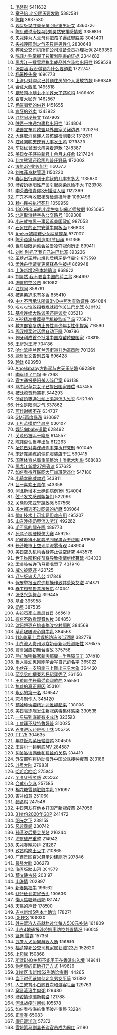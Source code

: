 1. [毛晓彤](https://s.weibo.com/weibo?q=%E6%AF%9B%E6%99%93%E5%BD%A4&Refer=top) 5411632
1. [章子怡 老公明天要发歌](https://s.weibo.com/weibo?q=%E7%AB%A0%E5%AD%90%E6%80%A1%20%E8%80%81%E5%85%AC%E6%98%8E%E5%A4%A9%E8%A6%81%E5%8F%91%E6%AD%8C&Refer=top) 5382581
1. [陈翔](https://s.weibo.com/weibo?q=%E9%99%88%E7%BF%94&Refer=top) 3637530
1. [现实版樊胜美亲属回应重男轻女](https://s.weibo.com/weibo?q=%23%E7%8E%B0%E5%AE%9E%E7%89%88%E6%A8%8A%E8%83%9C%E7%BE%8E%E4%BA%B2%E5%B1%9E%E5%9B%9E%E5%BA%94%E9%87%8D%E7%94%B7%E8%BD%BB%E5%A5%B3%23&Refer=top) 3360726
1. [陈思诚说唐探4给刘昊然安排感情戏](https://s.weibo.com/weibo?q=%23%E9%99%88%E6%80%9D%E8%AF%9A%E8%AF%B4%E5%94%90%E6%8E%A24%E7%BB%99%E5%88%98%E6%98%8A%E7%84%B6%E5%AE%89%E6%8E%92%E6%84%9F%E6%83%85%E6%88%8F%23&Refer=top) 3356816
1. [央视评为人父母别把孩子逼成樊胜美](https://s.weibo.com/weibo?q=%23%E5%A4%AE%E8%A7%86%E8%AF%84%E4%B8%BA%E4%BA%BA%E7%88%B6%E6%AF%8D%E5%88%AB%E6%8A%8A%E5%AD%A9%E5%AD%90%E9%80%BC%E6%88%90%E6%A8%8A%E8%83%9C%E7%BE%8E%23&Refer=top) 3043401
1. [央视评阳刚之气不只是男性化](https://s.weibo.com/weibo?q=%23%E5%A4%AE%E8%A7%86%E8%AF%84%E9%98%B3%E5%88%9A%E4%B9%8B%E6%B0%94%E4%B8%8D%E5%8F%AA%E6%98%AF%E7%94%B7%E6%80%A7%E5%8C%96%23&Refer=top) 2830648
1. [猝死公交司机所在公司准备全员办理社保](https://s.weibo.com/weibo?q=%23%E7%8C%9D%E6%AD%BB%E5%85%AC%E4%BA%A4%E5%8F%B8%E6%9C%BA%E6%89%80%E5%9C%A8%E5%85%AC%E5%8F%B8%E5%87%86%E5%A4%87%E5%85%A8%E5%91%98%E5%8A%9E%E7%90%86%E7%A4%BE%E4%BF%9D%23&Refer=top) 2489350
1. [陈翔方称掌握了被策划陷害的证据](https://s.weibo.com/weibo?q=%23%E9%99%88%E7%BF%94%E6%96%B9%E7%A7%B0%E6%8E%8C%E6%8F%A1%E4%BA%86%E8%A2%AB%E7%AD%96%E5%88%92%E9%99%B7%E5%AE%B3%E7%9A%84%E8%AF%81%E6%8D%AE%23&Refer=top) 2344682
1. [黑龙江一批雪糕棒半成品外包装检出阳性](https://s.weibo.com/weibo?q=%23%E9%BB%91%E9%BE%99%E6%B1%9F%E4%B8%80%E6%89%B9%E9%9B%AA%E7%B3%95%E6%A3%92%E5%8D%8A%E6%88%90%E5%93%81%E5%A4%96%E5%8C%85%E8%A3%85%E6%A3%80%E5%87%BA%E9%98%B3%E6%80%A7%23&Refer=top) 1959528
1. [张韶涵 我没做错为什么要道歉](https://s.weibo.com/weibo?q=%E5%BC%A0%E9%9F%B6%E6%B6%B5%20%E6%88%91%E6%B2%A1%E5%81%9A%E9%94%99%E4%B8%BA%E4%BB%80%E4%B9%88%E8%A6%81%E9%81%93%E6%AD%89&Refer=top) 1722747
1. [杨幂换头像](https://s.weibo.com/weibo?q=%E6%9D%A8%E5%B9%82%E6%8D%A2%E5%A4%B4%E5%83%8F&Refer=top) 1690773
1. [上海只对购买已封顶住房的个人发放贷款](https://s.weibo.com/weibo?q=%E4%B8%8A%E6%B5%B7%E5%8F%AA%E5%AF%B9%E8%B4%AD%E4%B9%B0%E5%B7%B2%E5%B0%81%E9%A1%B6%E4%BD%8F%E6%88%BF%E7%9A%84%E4%B8%AA%E4%BA%BA%E5%8F%91%E6%94%BE%E8%B4%B7%E6%AC%BE&Refer=top) 1596348
1. [合成大西瓜](https://s.weibo.com/weibo?q=%E5%90%88%E6%88%90%E5%A4%A7%E8%A5%BF%E7%93%9C&Refer=top) 1496518
1. [鹿晗问小朋友小羊养大了还吃吗](https://s.weibo.com/weibo?q=%23%E9%B9%BF%E6%99%97%E9%97%AE%E5%B0%8F%E6%9C%8B%E5%8F%8B%E5%B0%8F%E7%BE%8A%E5%85%BB%E5%A4%A7%E4%BA%86%E8%BF%98%E5%90%83%E5%90%97%23&Refer=top) 1488409
1. [百变大咖秀](https://s.weibo.com/weibo?q=%E7%99%BE%E5%8F%98%E5%A4%A7%E5%92%96%E7%A7%80&Refer=top) 1462567
1. [杨幂唱爱的供养](https://s.weibo.com/weibo?q=%23%E6%9D%A8%E5%B9%82%E5%94%B1%E7%88%B1%E7%9A%84%E4%BE%9B%E5%85%BB%23&Refer=top) 1451655
1. [疯狂的外卖](https://s.weibo.com/weibo?q=%E7%96%AF%E7%8B%82%E7%9A%84%E5%A4%96%E5%8D%96&Refer=top) 1343922
1. [江铠同发长文](https://s.weibo.com/weibo?q=%E6%B1%9F%E9%93%A0%E5%90%8C%E5%8F%91%E9%95%BF%E6%96%87&Refer=top) 1337903
1. [陕西一快递包裹检出阳性](https://s.weibo.com/weibo?q=%E9%99%95%E8%A5%BF%E4%B8%80%E5%BF%AB%E9%80%92%E5%8C%85%E8%A3%B9%E6%A3%80%E5%87%BA%E9%98%B3%E6%80%A7&Refer=top) 1324804
1. [法国宣布对欧盟以外国家关闭边界](https://s.weibo.com/weibo?q=%23%E6%B3%95%E5%9B%BD%E5%AE%A3%E5%B8%83%E5%AF%B9%E6%AC%A7%E7%9B%9F%E4%BB%A5%E5%A4%96%E5%9B%BD%E5%AE%B6%E5%85%B3%E9%97%AD%E8%BE%B9%E7%95%8C%23&Refer=top) 1320276
1. [大连取消离连人员核酸检测要求](https://s.weibo.com/weibo?q=%23%E5%A4%A7%E8%BF%9E%E5%8F%96%E6%B6%88%E7%A6%BB%E8%BF%9E%E4%BA%BA%E5%91%98%E6%A0%B8%E9%85%B8%E6%A3%80%E6%B5%8B%E8%A6%81%E6%B1%82%23&Refer=top) 1312671
1. [汪峰问明天还有大事发生吗](https://s.weibo.com/weibo?q=%23%E6%B1%AA%E5%B3%B0%E9%97%AE%E6%98%8E%E5%A4%A9%E8%BF%98%E6%9C%89%E5%A4%A7%E4%BA%8B%E5%8F%91%E7%94%9F%E5%90%97%23&Refer=top) 1275323
1. [车银优曾因长痘哭着道歉](https://s.weibo.com/weibo?q=%23%E8%BD%A6%E9%93%B6%E4%BC%98%E6%9B%BE%E5%9B%A0%E9%95%BF%E7%97%98%E5%93%AD%E7%9D%80%E9%81%93%E6%AD%89%23&Refer=top) 1248387
1. [美国女子感染新冠十余月未痊愈](https://s.weibo.com/weibo?q=%23%E7%BE%8E%E5%9B%BD%E5%A5%B3%E5%AD%90%E6%84%9F%E6%9F%93%E6%96%B0%E5%86%A0%E5%8D%81%E4%BD%99%E6%9C%88%E6%9C%AA%E7%97%8A%E6%84%88%23&Refer=top) 1217424
1. [比大熊猫还珍稀的普氏野马](https://s.weibo.com/weibo?q=%23%E6%AF%94%E5%A4%A7%E7%86%8A%E7%8C%AB%E8%BF%98%E7%8F%8D%E7%A8%80%E7%9A%84%E6%99%AE%E6%B0%8F%E9%87%8E%E9%A9%AC%23&Refer=top) 1172002
1. [浪姐2的业务能力](https://s.weibo.com/weibo?q=%E6%B5%AA%E5%A7%902%E7%9A%84%E4%B8%9A%E5%8A%A1%E8%83%BD%E5%8A%9B&Refer=top) 1160373
1. [刘亦菲身材管理](https://s.weibo.com/weibo?q=%23%E5%88%98%E4%BA%A6%E8%8F%B2%E8%BA%AB%E6%9D%90%E7%AE%A1%E7%90%86%23&Refer=top) 1150220
1. [春运出行遇到无症状的几率有多大](https://s.weibo.com/weibo?q=%23%E6%98%A5%E8%BF%90%E5%87%BA%E8%A1%8C%E9%81%87%E5%88%B0%E6%97%A0%E7%97%87%E7%8A%B6%E7%9A%84%E5%87%A0%E7%8E%87%E6%9C%89%E5%A4%9A%E5%A4%A7%23&Refer=top) 1135680
1. [涉疫奶枣阳性产品引起感染风险不大](https://s.weibo.com/weibo?q=%23%E6%B6%89%E7%96%AB%E5%A5%B6%E6%9E%A3%E9%98%B3%E6%80%A7%E4%BA%A7%E5%93%81%E5%BC%95%E8%B5%B7%E6%84%9F%E6%9F%93%E9%A3%8E%E9%99%A9%E4%B8%8D%E5%A4%A7%23&Refer=top) 1123908
1. [李荣浩催青你3开播没人理](https://s.weibo.com/weibo?q=%23%E6%9D%8E%E8%8D%A3%E6%B5%A9%E5%82%AC%E9%9D%92%E4%BD%A03%E5%BC%80%E6%92%AD%E6%B2%A1%E4%BA%BA%E7%90%86%23&Refer=top) 1122369
1. [广东不再收取核酸检测挂号费](https://s.weibo.com/weibo?q=%E5%B9%BF%E4%B8%9C%E4%B8%8D%E5%86%8D%E6%94%B6%E5%8F%96%E6%A0%B8%E9%85%B8%E6%A3%80%E6%B5%8B%E6%8C%82%E5%8F%B7%E8%B4%B9&Refer=top) 1060496
1. [赖小民被执行死刑](https://s.weibo.com/weibo?q=%23%E8%B5%96%E5%B0%8F%E6%B0%91%E8%A2%AB%E6%89%A7%E8%A1%8C%E6%AD%BB%E5%88%91%23&Refer=top) 1059959
1. [1300多年前的小学生如何催老师放假](https://s.weibo.com/weibo?q=%231300%E5%A4%9A%E5%B9%B4%E5%89%8D%E7%9A%84%E5%B0%8F%E5%AD%A6%E7%94%9F%E5%A6%82%E4%BD%95%E5%82%AC%E8%80%81%E5%B8%88%E6%94%BE%E5%81%87%23&Refer=top) 1026095
1. [北京取消特字头公交路号](https://s.weibo.com/weibo?q=%23%E5%8C%97%E4%BA%AC%E5%8F%96%E6%B6%88%E7%89%B9%E5%AD%97%E5%A4%B4%E5%85%AC%E4%BA%A4%E8%B7%AF%E5%8F%B7%23&Refer=top) 1009308
1. [小米就拉黑一事起诉美国政府](https://s.weibo.com/weibo?q=%23%E5%B0%8F%E7%B1%B3%E5%B0%B1%E6%8B%89%E9%BB%91%E4%B8%80%E4%BA%8B%E8%B5%B7%E8%AF%89%E7%BE%8E%E5%9B%BD%E6%94%BF%E5%BA%9C%23&Refer=top) 987053
1. [石家庄的正宗安徽牛肉板面](https://s.weibo.com/weibo?q=%E7%9F%B3%E5%AE%B6%E5%BA%84%E7%9A%84%E6%AD%A3%E5%AE%97%E5%AE%89%E5%BE%BD%E7%89%9B%E8%82%89%E6%9D%BF%E9%9D%A2&Refer=top) 986803
1. [Amber被硬糖少女种草辣条](https://s.weibo.com/weibo?q=%23Amber%E8%A2%AB%E7%A1%AC%E7%B3%96%E5%B0%91%E5%A5%B3%E7%A7%8D%E8%8D%89%E8%BE%A3%E6%9D%A1%23&Refer=top) 977007
1. [陈芳语痛斥创造101节目组](https://s.weibo.com/weibo?q=%23%E9%99%88%E8%8A%B3%E8%AF%AD%E7%97%9B%E6%96%A5%E5%88%9B%E9%80%A0101%E8%8A%82%E7%9B%AE%E7%BB%84%23&Refer=top) 961366
1. [世界极限运动会谷爱凌夺冠创历史](https://s.weibo.com/weibo?q=%E4%B8%96%E7%95%8C%E6%9E%81%E9%99%90%E8%BF%90%E5%8A%A8%E4%BC%9A%E8%B0%B7%E7%88%B1%E5%87%8C%E5%A4%BA%E5%86%A0%E5%88%9B%E5%8E%86%E5%8F%B2&Refer=top) 899411
1. [刘维 别抓了我自己进巴比笼](https://s.weibo.com/weibo?q=%E5%88%98%E7%BB%B4%20%E5%88%AB%E6%8A%93%E4%BA%86%E6%88%91%E8%87%AA%E5%B7%B1%E8%BF%9B%E5%B7%B4%E6%AF%94%E7%AC%BC&Refer=top) 893236
1. [王牌对王牌火爆的后槽牙是华晨宇](https://s.weibo.com/weibo?q=%23%E7%8E%8B%E7%89%8C%E5%AF%B9%E7%8E%8B%E7%89%8C%E7%81%AB%E7%88%86%E7%9A%84%E5%90%8E%E6%A7%BD%E7%89%99%E6%98%AF%E5%8D%8E%E6%99%A8%E5%AE%87%23&Refer=top) 873593
1. [孟晚舟申请变更保释条件被拒](https://s.weibo.com/weibo?q=%23%E5%AD%9F%E6%99%9A%E8%88%9F%E7%94%B3%E8%AF%B7%E5%8F%98%E6%9B%B4%E4%BF%9D%E9%87%8A%E6%9D%A1%E4%BB%B6%E8%A2%AB%E6%8B%92%23&Refer=top) 869948
1. [上海新增2例本地确诊](https://s.weibo.com/weibo?q=%23%E4%B8%8A%E6%B5%B7%E6%96%B0%E5%A2%9E2%E4%BE%8B%E6%9C%AC%E5%9C%B0%E7%A1%AE%E8%AF%8A%23&Refer=top) 868922
1. [刘昊然 我不要当中国的荷兰弟](https://s.weibo.com/weibo?q=%E5%88%98%E6%98%8A%E7%84%B6%20%E6%88%91%E4%B8%8D%E8%A6%81%E5%BD%93%E4%B8%AD%E5%9B%BD%E7%9A%84%E8%8D%B7%E5%85%B0%E5%BC%9F&Refer=top) 864697
1. [海南航空公告](https://s.weibo.com/weibo?q=%E6%B5%B7%E5%8D%97%E8%88%AA%E7%A9%BA%E5%85%AC%E5%91%8A&Refer=top) 861082
1. [江铠同](https://s.weibo.com/weibo?q=%E6%B1%9F%E9%93%A0%E5%90%8C&Refer=top) 858791
1. [被弟弟追求有多香](https://s.weibo.com/weibo?q=%23%E8%A2%AB%E5%BC%9F%E5%BC%9F%E8%BF%BD%E6%B1%82%E6%9C%89%E5%A4%9A%E9%A6%99%23&Refer=top) 855410
1. [中方不再承认所谓BNO护照为有效证件](https://s.weibo.com/weibo?q=%23%E4%B8%AD%E6%96%B9%E4%B8%8D%E5%86%8D%E6%89%BF%E8%AE%A4%E6%89%80%E8%B0%93BNO%E6%8A%A4%E7%85%A7%E4%B8%BA%E6%9C%89%E6%95%88%E8%AF%81%E4%BB%B6%23&Refer=top) 854084
1. [哎哎哎谁敢招我我就把他关进巴比笼](https://s.weibo.com/weibo?q=%23%E5%93%8E%E5%93%8E%E5%93%8E%E8%B0%81%E6%95%A2%E6%8B%9B%E6%88%91%E6%88%91%E5%B0%B1%E6%8A%8A%E4%BB%96%E5%85%B3%E8%BF%9B%E5%B7%B4%E6%AF%94%E7%AC%BC%23&Refer=top) 826592
1. [基金连续大跌该买还是该卖](https://s.weibo.com/weibo?q=%E5%9F%BA%E9%87%91%E8%BF%9E%E7%BB%AD%E5%A4%A7%E8%B7%8C%E8%AF%A5%E4%B9%B0%E8%BF%98%E6%98%AF%E8%AF%A5%E5%8D%96&Refer=top) 805213
1. [APP精准推荐是手机被监听了吗](https://s.weibo.com/weibo?q=%23APP%E7%B2%BE%E5%87%86%E6%8E%A8%E8%8D%90%E6%98%AF%E6%89%8B%E6%9C%BA%E8%A2%AB%E7%9B%91%E5%90%AC%E4%BA%86%E5%90%97%23&Refer=top) 775871
1. [教育部答复防止男性青少年女性化提案](https://s.weibo.com/weibo?q=%23%E6%95%99%E8%82%B2%E9%83%A8%E7%AD%94%E5%A4%8D%E9%98%B2%E6%AD%A2%E7%94%B7%E6%80%A7%E9%9D%92%E5%B0%91%E5%B9%B4%E5%A5%B3%E6%80%A7%E5%8C%96%E6%8F%90%E6%A1%88%23&Refer=top) 713590
1. [周深领奖时话筒自动下降](https://s.weibo.com/weibo?q=%23%E5%91%A8%E6%B7%B1%E9%A2%86%E5%A5%96%E6%97%B6%E8%AF%9D%E7%AD%92%E8%87%AA%E5%8A%A8%E4%B8%8B%E9%99%8D%23&Refer=top) 709786
1. [匈牙利成首个批准中国疫苗欧盟国家](https://s.weibo.com/weibo?q=%E5%8C%88%E7%89%99%E5%88%A9%E6%88%90%E9%A6%96%E4%B8%AA%E6%89%B9%E5%87%86%E4%B8%AD%E5%9B%BD%E7%96%AB%E8%8B%97%E6%AC%A7%E7%9B%9F%E5%9B%BD%E5%AE%B6&Refer=top) 708815
1. [王牌对王牌](https://s.weibo.com/weibo?q=%E7%8E%8B%E7%89%8C%E5%AF%B9%E7%8E%8B%E7%89%8C&Refer=top) 704186
1. [哈尔滨呼兰区兰河街道升为高风险](https://s.weibo.com/weibo?q=%23%E5%93%88%E5%B0%94%E6%BB%A8%E5%91%BC%E5%85%B0%E5%8C%BA%E5%85%B0%E6%B2%B3%E8%A1%97%E9%81%93%E5%8D%87%E4%B8%BA%E9%AB%98%E9%A3%8E%E9%99%A9%23&Refer=top) 701369
1. [鹿晗发文告别五哈](https://s.weibo.com/weibo?q=%23%E9%B9%BF%E6%99%97%E5%8F%91%E6%96%87%E5%91%8A%E5%88%AB%E4%BA%94%E5%93%88%23&Refer=top) 696428
1. [玲珑](https://s.weibo.com/weibo?q=%E7%8E%B2%E7%8F%91&Refer=top) 693950
1. [Angelababy方辟谣与古天乐结婚](https://s.weibo.com/weibo?q=%23Angelababy%E6%96%B9%E8%BE%9F%E8%B0%A3%E4%B8%8E%E5%8F%A4%E5%A4%A9%E4%B9%90%E7%BB%93%E5%A9%9A%23&Refer=top) 692398
1. [李诞顶了口锅](https://s.weibo.com/weibo?q=%23%E6%9D%8E%E8%AF%9E%E9%A1%B6%E4%BA%86%E5%8F%A3%E9%94%85%23&Refer=top) 667368
1. [官方通报岳阳杀人碎尸案](https://s.weibo.com/weibo?q=%23%E5%AE%98%E6%96%B9%E9%80%9A%E6%8A%A5%E5%B2%B3%E9%98%B3%E6%9D%80%E4%BA%BA%E7%A2%8E%E5%B0%B8%E6%A1%88%23&Refer=top) 663138
1. [骂书记草包女子已提出国家赔偿](https://s.weibo.com/weibo?q=%23%E9%AA%82%E4%B9%A6%E8%AE%B0%E8%8D%89%E5%8C%85%E5%A5%B3%E5%AD%90%E5%B7%B2%E6%8F%90%E5%87%BA%E5%9B%BD%E5%AE%B6%E8%B5%94%E5%81%BF%23&Refer=top) 647455
1. [被沈腾贾玲笑死](https://s.weibo.com/weibo?q=%E8%A2%AB%E6%B2%88%E8%85%BE%E8%B4%BE%E7%8E%B2%E7%AC%91%E6%AD%BB&Refer=top) 644293
1. [涉疫奶枣通过线上渠道流入淮安](https://s.weibo.com/weibo?q=%23%E6%B6%89%E7%96%AB%E5%A5%B6%E6%9E%A3%E9%80%9A%E8%BF%87%E7%BA%BF%E4%B8%8A%E6%B8%A0%E9%81%93%E6%B5%81%E5%85%A5%E6%B7%AE%E5%AE%89%23&Refer=top) 642340
1. [什么是阳刚之气](https://s.weibo.com/weibo?q=%23%E4%BB%80%E4%B9%88%E6%98%AF%E9%98%B3%E5%88%9A%E4%B9%8B%E6%B0%94%23&Refer=top) 637862
1. [可惜谢娜不在](https://s.weibo.com/weibo?q=%23%E5%8F%AF%E6%83%9C%E8%B0%A2%E5%A8%9C%E4%B8%8D%E5%9C%A8%23&Refer=top) 634737
1. [GME再度暴涨](https://s.weibo.com/weibo?q=GME%E5%86%8D%E5%BA%A6%E6%9A%B4%E6%B6%A8&Refer=top) 630697
1. [王祖蓝模仿华晨宇](https://s.weibo.com/weibo?q=%E7%8E%8B%E7%A5%96%E8%93%9D%E6%A8%A1%E4%BB%BF%E5%8D%8E%E6%99%A8%E5%AE%87&Refer=top) 630107
1. [娱记向baby道歉](https://s.weibo.com/weibo?q=%23%E5%A8%B1%E8%AE%B0%E5%90%91baby%E9%81%93%E6%AD%89%23&Refer=top) 628492
1. [关晓彤被叫干晓彤](https://s.weibo.com/weibo?q=%E5%85%B3%E6%99%93%E5%BD%A4%E8%A2%AB%E5%8F%AB%E5%B9%B2%E6%99%93%E5%BD%A4&Refer=top) 614557
1. [陈翔否认当年出轨](https://s.weibo.com/weibo?q=%23%E9%99%88%E7%BF%94%E5%90%A6%E8%AE%A4%E5%BD%93%E5%B9%B4%E5%87%BA%E8%BD%A8%23&Refer=top) 612263
1. [法院已对毒保姆陈宇萍执行死刑](https://s.weibo.com/weibo?q=%23%E6%B3%95%E9%99%A2%E5%B7%B2%E5%AF%B9%E6%AF%92%E4%BF%9D%E5%A7%86%E9%99%88%E5%AE%87%E8%90%8D%E6%89%A7%E8%A1%8C%E6%AD%BB%E5%88%91%23&Refer=top) 601049
1. [宋妍霏熟练的像在服装店干过](https://s.weibo.com/weibo?q=%23%E5%AE%8B%E5%A6%8D%E9%9C%8F%E7%86%9F%E7%BB%83%E7%9A%84%E5%83%8F%E5%9C%A8%E6%9C%8D%E8%A3%85%E5%BA%97%E5%B9%B2%E8%BF%87%23&Refer=top) 590415
1. [国家体育总局重拳整治十类武术乱象](https://s.weibo.com/weibo?q=%23%E5%9B%BD%E5%AE%B6%E4%BD%93%E8%82%B2%E6%80%BB%E5%B1%80%E9%87%8D%E6%8B%B3%E6%95%B4%E6%B2%BB%E5%8D%81%E7%B1%BB%E6%AD%A6%E6%9C%AF%E4%B9%B1%E8%B1%A1%23&Refer=top) 568083
1. [黑龙江新增27例确诊](https://s.weibo.com/weibo?q=%23%E9%BB%91%E9%BE%99%E6%B1%9F%E6%96%B0%E5%A2%9E27%E4%BE%8B%E7%A1%AE%E8%AF%8A%23&Refer=top) 557625
1. [如何看待互联网大厂加班常态化](https://s.weibo.com/weibo?q=%23%E5%A6%82%E4%BD%95%E7%9C%8B%E5%BE%85%E4%BA%92%E8%81%94%E7%BD%91%E5%A4%A7%E5%8E%82%E5%8A%A0%E7%8F%AD%E5%B8%B8%E6%80%81%E5%8C%96%23&Refer=top) 547180
1. [小确幸删减吻戏](https://s.weibo.com/weibo?q=%23%E5%B0%8F%E7%A1%AE%E5%B9%B8%E5%88%A0%E5%87%8F%E5%90%BB%E6%88%8F%23&Refer=top) 543811
1. [吕一喜欢王嘉尔](https://s.weibo.com/weibo?q=%23%E5%90%95%E4%B8%80%E5%96%9C%E6%AC%A2%E7%8E%8B%E5%98%89%E5%B0%94%23&Refer=top) 543358
1. [河北新增本土确诊病例1例](https://s.weibo.com/weibo?q=%23%E6%B2%B3%E5%8C%97%E6%96%B0%E5%A2%9E%E6%9C%AC%E5%9C%9F%E7%A1%AE%E8%AF%8A%E7%97%85%E4%BE%8B1%E4%BE%8B%23&Refer=top) 524004
1. [弦子发文感谢姐姐们](https://s.weibo.com/weibo?q=%23%E5%BC%A6%E5%AD%90%E5%8F%91%E6%96%87%E6%84%9F%E8%B0%A2%E5%A7%90%E5%A7%90%E4%BB%AC%23&Refer=top) 522096
1. [关晓彤宋亚轩跳敏感](https://s.weibo.com/weibo?q=%23%E5%85%B3%E6%99%93%E5%BD%A4%E5%AE%8B%E4%BA%9A%E8%BD%A9%E8%B7%B3%E6%95%8F%E6%84%9F%23&Refer=top) 507568
1. [多大都逃不过网课的折磨](https://s.weibo.com/weibo?q=%23%E5%A4%9A%E5%A4%A7%E9%83%BD%E9%80%83%E4%B8%8D%E8%BF%87%E7%BD%91%E8%AF%BE%E7%9A%84%E6%8A%98%E7%A3%A8%23&Refer=top) 505064
1. [偷听技术上可实现但难应用](https://s.weibo.com/weibo?q=%E5%81%B7%E5%90%AC%E6%8A%80%E6%9C%AF%E4%B8%8A%E5%8F%AF%E5%AE%9E%E7%8E%B0%E4%BD%86%E9%9A%BE%E5%BA%94%E7%94%A8&Refer=top) 495207
1. [山东涉疫奶枣流入浙江](https://s.weibo.com/weibo?q=%23%E5%B1%B1%E4%B8%9C%E6%B6%89%E7%96%AB%E5%A5%B6%E6%9E%A3%E6%B5%81%E5%85%A5%E6%B5%99%E6%B1%9F%23&Refer=top) 492262
1. [毛不易的腿在哪](https://s.weibo.com/weibo?q=%23%E6%AF%9B%E4%B8%8D%E6%98%93%E7%9A%84%E8%85%BF%E5%9C%A8%E5%93%AA%23&Refer=top) 489773
1. [死鸭子嘴硬模仿大赛](https://s.weibo.com/weibo?q=%23%E6%AD%BB%E9%B8%AD%E5%AD%90%E5%98%B4%E7%A1%AC%E6%A8%A1%E4%BB%BF%E5%A4%A7%E8%B5%9B%23&Refer=top) 459255
1. [如何看待小区要求同居男女开证明](https://s.weibo.com/weibo?q=%23%E5%A6%82%E4%BD%95%E7%9C%8B%E5%BE%85%E5%B0%8F%E5%8C%BA%E8%A6%81%E6%B1%82%E5%90%8C%E5%B1%85%E7%94%B7%E5%A5%B3%E5%BC%80%E8%AF%81%E6%98%8E%23&Refer=top) 451558
1. [长沙城市上空现平流雾奇观](https://s.weibo.com/weibo?q=%23%E9%95%BF%E6%B2%99%E5%9F%8E%E5%B8%82%E4%B8%8A%E7%A9%BA%E7%8E%B0%E5%B9%B3%E6%B5%81%E9%9B%BE%E5%A5%87%E8%A7%82%23&Refer=top) 448904
1. [美国空头机构香橼停止做空研究](https://s.weibo.com/weibo?q=%23%E7%BE%8E%E5%9B%BD%E7%A9%BA%E5%A4%B4%E6%9C%BA%E6%9E%84%E9%A6%99%E6%A9%BC%E5%81%9C%E6%AD%A2%E5%81%9A%E7%A9%BA%E7%A0%94%E7%A9%B6%23&Refer=top) 443578
1. [世卫称囤积疫苗将导致疫情继续蔓延](https://s.weibo.com/weibo?q=%E4%B8%96%E5%8D%AB%E7%A7%B0%E5%9B%A4%E7%A7%AF%E7%96%AB%E8%8B%97%E5%B0%86%E5%AF%BC%E8%87%B4%E7%96%AB%E6%83%85%E7%BB%A7%E7%BB%AD%E8%94%93%E5%BB%B6&Refer=top) 434030
1. [孟美岐被许飞马頔唱哭了](https://s.weibo.com/weibo?q=%23%E5%AD%9F%E7%BE%8E%E5%B2%90%E8%A2%AB%E8%AE%B8%E9%A3%9E%E9%A9%AC%E9%A0%94%E5%94%B1%E5%93%AD%E4%BA%86%23&Refer=top) 424946
1. [威少被驱逐](https://s.weibo.com/weibo?q=%E5%A8%81%E5%B0%91%E8%A2%AB%E9%A9%B1%E9%80%90&Refer=top) 420725
1. [辽宁版忠犬八公](https://s.weibo.com/weibo?q=%23%E8%BE%BD%E5%AE%81%E7%89%88%E5%BF%A0%E7%8A%AC%E5%85%AB%E5%85%AC%23&Refer=top) 417848
1. [保安举报医院违规操作致其感染艾滋](https://s.weibo.com/weibo?q=%23%E4%BF%9D%E5%AE%89%E4%B8%BE%E6%8A%A5%E5%8C%BB%E9%99%A2%E8%BF%9D%E8%A7%84%E6%93%8D%E4%BD%9C%E8%87%B4%E5%85%B6%E6%84%9F%E6%9F%93%E8%89%BE%E6%BB%8B%23&Refer=top) 414871
1. [春节档预售票房破亿](https://s.weibo.com/weibo?q=%23%E6%98%A5%E8%8A%82%E6%A1%A3%E9%A2%84%E5%94%AE%E7%A5%A8%E6%88%BF%E7%A0%B4%E4%BA%BF%23&Refer=top) 410341
1. [张艺兴莲舞台](https://s.weibo.com/weibo?q=%23%E5%BC%A0%E8%89%BA%E5%85%B4%E8%8E%B2%E8%88%9E%E5%8F%B0%23&Refer=top) 399445
1. [基金](https://s.weibo.com/weibo?q=%E5%9F%BA%E9%87%91&Refer=top) 395958
1. [奶枣](https://s.weibo.com/weibo?q=%E5%A5%B6%E6%9E%A3&Refer=top) 387535
1. [实拍石家庄重启首日](https://s.weibo.com/weibo?q=%23%E5%AE%9E%E6%8B%8D%E7%9F%B3%E5%AE%B6%E5%BA%84%E9%87%8D%E5%90%AF%E9%A6%96%E6%97%A5%23&Refer=top) 385619
1. [有何不敢看观音仿妆](https://s.weibo.com/weibo?q=%23%E6%9C%89%E4%BD%95%E4%B8%8D%E6%95%A2%E7%9C%8B%E8%A7%82%E9%9F%B3%E4%BB%BF%E5%A6%86%23&Refer=top) 384853
1. [沈阳将逐户排查整改农村厕所](https://s.weibo.com/weibo?q=%23%E6%B2%88%E9%98%B3%E5%B0%86%E9%80%90%E6%88%B7%E6%8E%92%E6%9F%A5%E6%95%B4%E6%94%B9%E5%86%9C%E6%9D%91%E5%8E%95%E6%89%80%23&Refer=top) 384569
1. [草莓啵啵流心鲜牛乳](https://s.weibo.com/weibo?q=%23%E8%8D%89%E8%8E%93%E5%95%B5%E5%95%B5%E6%B5%81%E5%BF%83%E9%B2%9C%E7%89%9B%E4%B9%B3%23&Refer=top) 384568
1. [11名美军士兵误把防冻液当酒喝](https://s.weibo.com/weibo?q=%2311%E5%90%8D%E7%BE%8E%E5%86%9B%E5%A3%AB%E5%85%B5%E8%AF%AF%E6%8A%8A%E9%98%B2%E5%86%BB%E6%B6%B2%E5%BD%93%E9%85%92%E5%96%9D%23&Refer=top) 382779
1. [山东流入贵州涉疫奶枣新冠检测阳性](https://s.weibo.com/weibo?q=%23%E5%B1%B1%E4%B8%9C%E6%B5%81%E5%85%A5%E8%B4%B5%E5%B7%9E%E6%B6%89%E7%96%AB%E5%A5%B6%E6%9E%A3%E6%96%B0%E5%86%A0%E6%A3%80%E6%B5%8B%E9%98%B3%E6%80%A7%23&Refer=top) 376575
1. [贾青回应初舞台事故](https://s.weibo.com/weibo?q=%23%E8%B4%BE%E9%9D%92%E5%9B%9E%E5%BA%94%E5%88%9D%E8%88%9E%E5%8F%B0%E4%BA%8B%E6%95%85%23&Refer=top) 375758
1. [熊爪咖啡每家新店都雇一半残障员工](https://s.weibo.com/weibo?q=%23%E7%86%8A%E7%88%AA%E5%92%96%E5%95%A1%E6%AF%8F%E5%AE%B6%E6%96%B0%E5%BA%97%E9%83%BD%E9%9B%87%E4%B8%80%E5%8D%8A%E6%AE%8B%E9%9A%9C%E5%91%98%E5%B7%A5%23&Refer=top) 374910
1. [当人类幼崽刚刚学会写自己的名字](https://s.weibo.com/weibo?q=%E5%BD%93%E4%BA%BA%E7%B1%BB%E5%B9%BC%E5%B4%BD%E5%88%9A%E5%88%9A%E5%AD%A6%E4%BC%9A%E5%86%99%E8%87%AA%E5%B7%B1%E7%9A%84%E5%90%8D%E5%AD%97&Refer=top) 365022
1. [小伙在一支铅笔芯上雕出三只大象](https://s.weibo.com/weibo?q=%23%E5%B0%8F%E4%BC%99%E5%9C%A8%E4%B8%80%E6%94%AF%E9%93%85%E7%AC%94%E8%8A%AF%E4%B8%8A%E9%9B%95%E5%87%BA%E4%B8%89%E5%8F%AA%E5%A4%A7%E8%B1%A1%23&Refer=top) 364420
1. [范丞丞吐槽秦烈把貂穿秃了](https://s.weibo.com/weibo?q=%23%E8%8C%83%E4%B8%9E%E4%B8%9E%E5%90%90%E6%A7%BD%E7%A7%A6%E7%83%88%E6%8A%8A%E8%B2%82%E7%A9%BF%E7%A7%83%E4%BA%86%23&Refer=top) 361156
1. [王俊凯生长最受欢迎歌曲](https://s.weibo.com/weibo?q=%23%E7%8E%8B%E4%BF%8A%E5%87%AF%E7%94%9F%E9%95%BF%E6%9C%80%E5%8F%97%E6%AC%A2%E8%BF%8E%E6%AD%8C%E6%9B%B2%23&Refer=top) 355550
1. [焦虑的真正原因](https://s.weibo.com/weibo?q=%23%E7%84%A6%E8%99%91%E7%9A%84%E7%9C%9F%E6%AD%A3%E5%8E%9F%E5%9B%A0%23&Refer=top) 353101
1. [永远的第一名](https://s.weibo.com/weibo?q=%E6%B0%B8%E8%BF%9C%E7%9A%84%E7%AC%AC%E4%B8%80%E5%90%8D&Refer=top) 346547
1. [恋与制作人](https://s.weibo.com/weibo?q=%E6%81%8B%E4%B8%8E%E5%88%B6%E4%BD%9C%E4%BA%BA&Refer=top) 345420
1. [蔡徐坤快把杨迪刘维抓起来](https://s.weibo.com/weibo?q=%23%E8%94%A1%E5%BE%90%E5%9D%A4%E5%BF%AB%E6%8A%8A%E6%9D%A8%E8%BF%AA%E5%88%98%E7%BB%B4%E6%8A%93%E8%B5%B7%E6%9D%A5%23&Refer=top) 338096
1. [美国驱逐舰发生新冠病毒集体感染](https://s.weibo.com/weibo?q=%E7%BE%8E%E5%9B%BD%E9%A9%B1%E9%80%90%E8%88%B0%E5%8F%91%E7%94%9F%E6%96%B0%E5%86%A0%E7%97%85%E6%AF%92%E9%9B%86%E4%BD%93%E6%84%9F%E6%9F%93&Refer=top) 330536
1. [一只猫到底能有多成功](https://s.weibo.com/weibo?q=%23%E4%B8%80%E5%8F%AA%E7%8C%AB%E5%88%B0%E5%BA%95%E8%83%BD%E6%9C%89%E5%A4%9A%E6%88%90%E5%8A%9F%23&Refer=top) 323593
1. [丁俊晖不敌特鲁姆普](https://s.weibo.com/weibo?q=%E4%B8%81%E4%BF%8A%E6%99%96%E4%B8%8D%E6%95%8C%E7%89%B9%E9%B2%81%E5%A7%86%E6%99%AE&Refer=top) 310025
1. [百变讲坛还是那个味](https://s.weibo.com/weibo?q=%23%E7%99%BE%E5%8F%98%E8%AE%B2%E5%9D%9B%E8%BF%98%E6%98%AF%E9%82%A3%E4%B8%AA%E5%91%B3%23&Refer=top) 305750
1. [TT V5](https://s.weibo.com/weibo?q=TT%20V5&Refer=top) 304635
1. [年夜饭湘菜压轴血鸭](https://s.weibo.com/weibo?q=%23%E5%B9%B4%E5%A4%9C%E9%A5%AD%E6%B9%98%E8%8F%9C%E5%8E%8B%E8%BD%B4%E8%A1%80%E9%B8%AD%23&Refer=top) 304505
1. [王嘉尔一镜到底MV](https://s.weibo.com/weibo?q=%23%E7%8E%8B%E5%98%89%E5%B0%94%E4%B8%80%E9%95%9C%E5%88%B0%E5%BA%95MV%23&Refer=top) 284587
1. [何洛洛谈偶像和粉丝的关系](https://s.weibo.com/weibo?q=%23%E4%BD%95%E6%B4%9B%E6%B4%9B%E8%B0%88%E5%81%B6%E5%83%8F%E5%92%8C%E7%B2%89%E4%B8%9D%E7%9A%84%E5%85%B3%E7%B3%BB%23&Refer=top) 284419
1. [外交部称将协助海外中国公民接种疫苗](https://s.weibo.com/weibo?q=%23%E5%A4%96%E4%BA%A4%E9%83%A8%E7%A7%B0%E5%B0%86%E5%8D%8F%E5%8A%A9%E6%B5%B7%E5%A4%96%E4%B8%AD%E5%9B%BD%E5%85%AC%E6%B0%91%E6%8E%A5%E7%A7%8D%E7%96%AB%E8%8B%97%23&Refer=top) 283186
1. [斗罗大陆](https://s.weibo.com/weibo?q=%E6%96%97%E7%BD%97%E5%A4%A7%E9%99%86&Refer=top) 279831
1. [哈哈哈哈哈](https://s.weibo.com/weibo?q=%E5%93%88%E5%93%88%E5%93%88%E5%93%88%E5%93%88&Refer=top) 275043
1. [早春穿搭灵感](https://s.weibo.com/weibo?q=%23%E6%97%A9%E6%98%A5%E7%A9%BF%E6%90%AD%E7%81%B5%E6%84%9F%23&Refer=top) 265562
1. [合成小芝麻](https://s.weibo.com/weibo?q=%E5%90%88%E6%88%90%E5%B0%8F%E8%8A%9D%E9%BA%BB&Refer=top) 257585
1. [棉花糖雪顶脏脏牛乳](https://s.weibo.com/weibo?q=%23%E6%A3%89%E8%8A%B1%E7%B3%96%E9%9B%AA%E9%A1%B6%E8%84%8F%E8%84%8F%E7%89%9B%E4%B9%B3%23&Refer=top) 251097
1. [吉祥如意](https://s.weibo.com/weibo?q=%E5%90%89%E7%A5%A5%E5%A6%82%E6%84%8F&Refer=top) 251060
1. [醋蒸鸡](https://s.weibo.com/weibo?q=%E9%86%8B%E8%92%B8%E9%B8%A1&Refer=top) 247548
1. [中国网友在他乡打国产新冠疫苗](https://s.weibo.com/weibo?q=%23%E4%B8%AD%E5%9B%BD%E7%BD%91%E5%8F%8B%E5%9C%A8%E4%BB%96%E4%B9%A1%E6%89%93%E5%9B%BD%E4%BA%A7%E6%96%B0%E5%86%A0%E7%96%AB%E8%8B%97%23&Refer=top) 247056
1. [31省份2020年GDP](https://s.weibo.com/weibo?q=%2331%E7%9C%81%E4%BB%BD2020%E5%B9%B4GDP%23&Refer=top) 241472
1. [阳光之下](https://s.weibo.com/weibo?q=%E9%98%B3%E5%85%89%E4%B9%8B%E4%B8%8B&Refer=top) 238155
1. [风起霓裳](https://s.weibo.com/weibo?q=%E9%A3%8E%E8%B5%B7%E9%9C%93%E8%A3%B3&Refer=top) 230742
1. [孙燕姿后援会关站](https://s.weibo.com/weibo?q=%E5%AD%99%E7%87%95%E5%A7%BF%E5%90%8E%E6%8F%B4%E4%BC%9A%E5%85%B3%E7%AB%99&Refer=top) 216244
1. [海航破产重整](https://s.weibo.com/weibo?q=%E6%B5%B7%E8%88%AA%E7%A0%B4%E4%BA%A7%E9%87%8D%E6%95%B4&Refer=top) 214942
1. [央视春晚彩排](https://s.weibo.com/weibo?q=%23%E5%A4%AE%E8%A7%86%E6%98%A5%E6%99%9A%E5%BD%A9%E6%8E%92%23&Refer=top) 211287
1. [孜然鸡肉土豆丁](https://s.weibo.com/weibo?q=%E5%AD%9C%E7%84%B6%E9%B8%A1%E8%82%89%E5%9C%9F%E8%B1%86%E4%B8%81&Refer=top) 210865
1. [广西景区百米悬崖边建厕所](https://s.weibo.com/weibo?q=%E5%B9%BF%E8%A5%BF%E6%99%AF%E5%8C%BA%E7%99%BE%E7%B1%B3%E6%82%AC%E5%B4%96%E8%BE%B9%E5%BB%BA%E5%8E%95%E6%89%80&Refer=top) 207846
1. [最强大脑](https://s.weibo.com/weibo?q=%E6%9C%80%E5%BC%BA%E5%A4%A7%E8%84%91&Refer=top) 206278
1. [海军版踏山河](https://s.weibo.com/weibo?q=%E6%B5%B7%E5%86%9B%E7%89%88%E8%B8%8F%E5%B1%B1%E6%B2%B3&Refer=top) 204573
1. [蔡文静古装](https://s.weibo.com/weibo?q=%23%E8%94%A1%E6%96%87%E9%9D%99%E5%8F%A4%E8%A3%85%23&Refer=top) 203197
1. [山海情](https://s.weibo.com/weibo?q=%E5%B1%B1%E6%B5%B7%E6%83%85&Refer=top) 202897
1. [新春集福牛](https://s.weibo.com/weibo?q=%23%E6%96%B0%E6%98%A5%E9%9B%86%E7%A6%8F%E7%89%9B%23&Refer=top) 196562
1. [裴行俭长安好舌头](https://s.weibo.com/weibo?q=%23%E8%A3%B4%E8%A1%8C%E4%BF%AD%E9%95%BF%E5%AE%89%E5%A5%BD%E8%88%8C%E5%A4%B4%23&Refer=top) 190636
1. [懒人焦糖烤蛋奶](https://s.weibo.com/weibo?q=%23%E6%87%92%E4%BA%BA%E7%84%A6%E7%B3%96%E7%83%A4%E8%9B%8B%E5%A5%B6%23&Refer=top) 181747
1. [天赐的声音](https://s.weibo.com/weibo?q=%E5%A4%A9%E8%B5%90%E7%9A%84%E5%A3%B0%E9%9F%B3&Refer=top) 178500
1. [吉林新增5例本土确诊](https://s.weibo.com/weibo?q=%23%E5%90%89%E6%9E%97%E6%96%B0%E5%A2%9E5%E4%BE%8B%E6%9C%AC%E5%9C%9F%E7%A1%AE%E8%AF%8A%23&Refer=top) 178274
1. [iG FPX](https://s.weibo.com/weibo?q=iG%20FPX&Refer=top) 166620
1. [外来留济人员就地过年每人500元补贴](https://s.weibo.com/weibo?q=%E5%A4%96%E6%9D%A5%E7%95%99%E6%B5%8E%E4%BA%BA%E5%91%98%E5%B0%B1%E5%9C%B0%E8%BF%87%E5%B9%B4%E6%AF%8F%E4%BA%BA500%E5%85%83%E8%A1%A5%E8%B4%B4&Refer=top) 164809
1. [山东4地通报涉疫奶枣防控处置情况](https://s.weibo.com/weibo?q=%23%E5%B1%B1%E4%B8%9C4%E5%9C%B0%E9%80%9A%E6%8A%A5%E6%B6%89%E7%96%AB%E5%A5%B6%E6%9E%A3%E9%98%B2%E6%8E%A7%E5%A4%84%E7%BD%AE%E6%83%85%E5%86%B5%23&Refer=top) 160045
1. [篮网 雷霆](https://s.weibo.com/weibo?q=%E7%AF%AE%E7%BD%91%20%E9%9B%B7%E9%9C%86&Refer=top) 157351
1. [武警人犬协同解救人质](https://s.weibo.com/weibo?q=%23%E6%AD%A6%E8%AD%A6%E4%BA%BA%E7%8A%AC%E5%8D%8F%E5%90%8C%E8%A7%A3%E6%95%91%E4%BA%BA%E8%B4%A8%23&Refer=top) 156856
1. [福清猝死公交司机家属获赔123万](https://s.weibo.com/weibo?q=%23%E7%A6%8F%E6%B8%85%E7%8C%9D%E6%AD%BB%E5%85%AC%E4%BA%A4%E5%8F%B8%E6%9C%BA%E5%AE%B6%E5%B1%9E%E8%8E%B7%E8%B5%94123%E4%B8%87%23&Refer=top) 152620
1. [上阳赋](https://s.weibo.com/weibo?q=%E4%B8%8A%E9%98%B3%E8%B5%8B&Refer=top) 150868
1. [所谓BNO护照不能用于在香港出入境](https://s.weibo.com/weibo?q=%23%E6%89%80%E8%B0%93BNO%E6%8A%A4%E7%85%A7%E4%B8%8D%E8%83%BD%E7%94%A8%E4%BA%8E%E5%9C%A8%E9%A6%99%E6%B8%AF%E5%87%BA%E5%85%A5%E5%A2%83%23&Refer=top) 149641
1. [伪素颜的正确打开方式](https://s.weibo.com/weibo?q=%23%E4%BC%AA%E7%B4%A0%E9%A2%9C%E7%9A%84%E6%AD%A3%E7%A1%AE%E6%89%93%E5%BC%80%E6%96%B9%E5%BC%8F%23&Refer=top) 149626
1. [31省区市新增52例确诊病例](https://s.weibo.com/weibo?q=31%E7%9C%81%E5%8C%BA%E5%B8%82%E6%96%B0%E5%A2%9E52%E4%BE%8B%E7%A1%AE%E8%AF%8A%E7%97%85%E4%BE%8B&Refer=top) 144265
1. [当下时代该如何定义男女平等](https://s.weibo.com/weibo?q=%23%E5%BD%93%E4%B8%8B%E6%97%B6%E4%BB%A3%E8%AF%A5%E5%A6%82%E4%BD%95%E5%AE%9A%E4%B9%89%E7%94%B7%E5%A5%B3%E5%B9%B3%E7%AD%89%23&Refer=top) 131392
1. [人工繁育小白鲸首次和游客见面](https://s.weibo.com/weibo?q=%23%E4%BA%BA%E5%B7%A5%E7%B9%81%E8%82%B2%E5%B0%8F%E7%99%BD%E9%B2%B8%E9%A6%96%E6%AC%A1%E5%92%8C%E6%B8%B8%E5%AE%A2%E8%A7%81%E9%9D%A2%23&Refer=top) 129763
1. [窝蛋滚滚牛肉粥](https://s.weibo.com/weibo?q=%23%E7%AA%9D%E8%9B%8B%E6%BB%9A%E6%BB%9A%E7%89%9B%E8%82%89%E7%B2%A5%23&Refer=top) 129480
1. [涉疫情诈骗新套路](https://s.weibo.com/weibo?q=%23%E6%B6%89%E7%96%AB%E6%83%85%E8%AF%88%E9%AA%97%E6%96%B0%E5%A5%97%E8%B7%AF%23&Refer=top) 121788
1. [河北战疫时间线](https://s.weibo.com/weibo?q=%23%E6%B2%B3%E5%8C%97%E6%88%98%E7%96%AB%E6%97%B6%E9%97%B4%E7%BA%BF%23&Refer=top) 105578
1. [如何看待海航集团破产重整](https://s.weibo.com/weibo?q=%23%E5%A6%82%E4%BD%95%E7%9C%8B%E5%BE%85%E6%B5%B7%E8%88%AA%E9%9B%86%E5%9B%A2%E7%A0%B4%E4%BA%A7%E9%87%8D%E6%95%B4%23&Refer=top) 73284
1. [正青春](https://s.weibo.com/weibo?q=%E6%AD%A3%E9%9D%92%E6%98%A5&Refer=top) 65083
1. [假日暖洋洋](https://s.weibo.com/weibo?q=%E5%81%87%E6%97%A5%E6%9A%96%E6%B4%8B%E6%B4%8B&Refer=top) 57372
1. [雪地策马副县长谈官员成为网红](https://s.weibo.com/weibo?q=%23%E9%9B%AA%E5%9C%B0%E7%AD%96%E9%A9%AC%E5%89%AF%E5%8E%BF%E9%95%BF%E8%B0%88%E5%AE%98%E5%91%98%E6%88%90%E4%B8%BA%E7%BD%91%E7%BA%A2%23&Refer=top) 51180